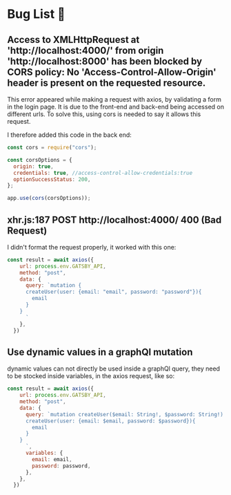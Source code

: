 # Bug List 🦋

## Access to XMLHttpRequest at 'http://localhost:4000/' from origin 'http://localhost:8000' has been blocked by CORS policy: No 'Access-Control-Allow-Origin' header is present on the requested resource.

This error appeared while making a request with axios, by validating a form in the login page. It is due to the front-end and back-end being accessed on different urls. To solve this, using cors is needed to say it allows this request.

I therefore added this code in the back end:

```Javascript
const cors = require("cors");

const corsOptions = {
  origin: true,
  credentials: true, //access-control-allow-credentials:true
  optionSuccessStatus: 200,
};

app.use(cors(corsOptions));
```

## xhr.js:187 POST http://localhost:4000/ 400 (Bad Request)

I didn't format the request properly, it worked with this one:

```JavaScript
const result = await axios({
    url: process.env.GATSBY_API,
    method: "post",
    data: {
      query: `mutation {
      createUser(user: {email: "email", password: "password"}){
        email
      }
    }
      `
    },
  })
```

## Use dynamic values in a graphQl mutation

dynamic values can not directly be used inside a graphQl query, they need to be stocked inside variables, in the axios request, like so:

```Javascript
const result = await axios({
    url: process.env.GATSBY_API,
    method: "post",
    data: {
      query: `mutation createUser($email: String!, $password: String!) {
      createUser(user: {email: $email, password: $password}){
        email
      }
    }
      `,
      variables: {
        email: email,
        password: password,
      },
    },
  })
```

